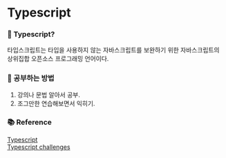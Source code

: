 # Typescript

### 👀 Typescript?
타입스크립트는 타입을 사용하지 않는 자바스크립트를 보완하기 위한 자바스크립트의 상위집합 오픈소스 프로그래밍 언어이다.

### 📖 공부하는 방법
1. 강의나 문법 알아서 공부.
2. 조그만한 연습해보면서 익히기.

### 📚 Reference
[Typescript](https://www.typescriptlang.org/) <br>
[Typescript challenges](https://github.com/type-challenges/type-challenges/tree/main)
